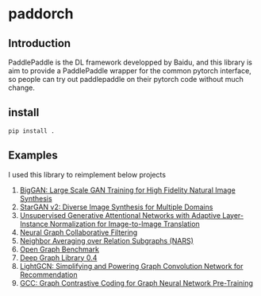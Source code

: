 # paddorch

## Introduction
PaddlePaddle is the DL framework developped by Baidu, and this library is aim to provide 
a PaddlePaddle wrapper for the common pytorch interface, so people can try out paddlepaddle on their
pytorch code without much change.


## install
`pip install .`


## Examples

I used this library to reimplement below projects


 1. [BigGAN: Large Scale GAN Training for High Fidelity Natural Image Synthesis](https://github.com/zzz2010/BigGAN-paddle)
 2. [StarGAN v2: Diverse Image Synthesis for Multiple Domains](https://github.com/zzz2010/starganv2_paddle)
 3. [Unsupervised Generative Attentional Networks with Adaptive Layer-Instance Normalization for Image-to-Image Translation](https://github.com/zzz2010/ugatit-paddle2)
 4. [Neural Graph Collaborative Filtering](https://gitee.com/littledesk/ngcf-paddle)
 5. [Neighbor Averaging over Relation Subgraphs (NARS)](https://gitee.com/littledesk/nars-paddle)
 6. [Open Graph Benchmark](https://gitee.com/littledesk/ogb-paddle)
 7. [Deep Graph Library 0.4](https://gitee.com/littledesk/dgl)
 8. [LightGCN: Simplifying and Powering Graph Convolution Network for Recommendation](https://gitee.com/littledesk/light-gcn-paddle)
 9. [GCC: Graph Contrastive Coding for Graph Neural Network Pre-Training](https://gitee.com/littledesk/gcc-paddle)



 
